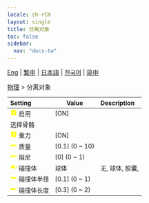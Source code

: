 ```yaml
---
locale: zh-rCN
layout: single
title: 分离对象
toc: false
sidebar:
  nav: "docs-tw"
---
```

[Eng](/dancexr/menu/2025.4/actor/detach_object) | [繁中](/tw/dancexr/menu/2025.4/actor/detach_object) | [日本語](/jp/dancexr/menu/2025.4/actor/detach_object) | [한국어](/kr/dancexr/menu/2025.4/actor/detach_object) | [简中](/zh/dancexr/menu/2025.4/actor/detach_object)

[物理](../menu#物理) > 分离对象



| Setting | Value | Description |
| :--- | --- | :--- |
|<nobr> ![check_on icon](/images/icon/ic_check_on.png)  启用</nobr>| [ON] | 
|<nobr> 选择骨骼</nobr>|| 
|<nobr> ![check_on icon](/images/icon/ic_check_on.png)  重力</nobr>| [ON] | 
|<nobr> ![slider icon](/images/icon/ic_slider.png)  质量</nobr>| [0.1] (0 ~ 10) | 
|<nobr> ![slider icon](/images/icon/ic_slider.png)  阻尼</nobr>| [0] (0 ~ 1) | 
|<nobr> ![toggle_on icon](/images/icon/ic_toggle_on.png)  碰撞体</nobr>| 球体 | 无, 球体, 胶囊, 
|<nobr> ![slider icon](/images/icon/ic_slider.png)  碰撞体半径</nobr>| [0.1] (0 ~ 1) | 
|<nobr> ![slider icon](/images/icon/ic_slider.png)  碰撞体长度</nobr>| [0.3] (0 ~ 2) | 
